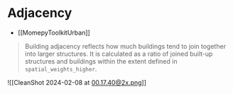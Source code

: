 # Adjacency

- [[MomepyToolkitUrban]]

> Building adjacency reflects how much buildings tend to join together into larger structures. It is calculated as a ratio of joined built-up structures and buildings within the extent defined in `spatial_weights_higher`.

![[CleanShot 2024-02-08 at 00.17.40@2x.png]]